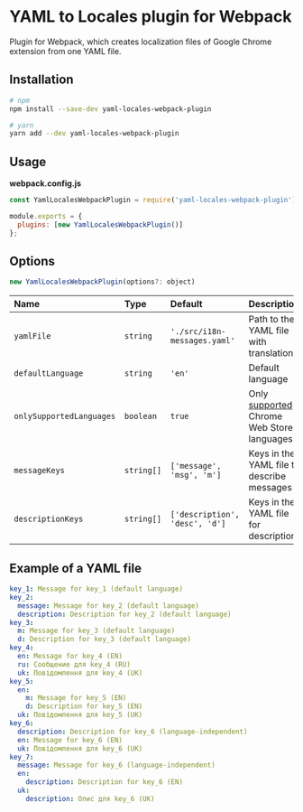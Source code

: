 # YAML to Locales plugin for Webpack

Plugin for Webpack, which creates localization files of Google Chrome extension from one YAML file.

## Installation

```bash
# npm
npm install --save-dev yaml-locales-webpack-plugin

# yarn
yarn add --dev yaml-locales-webpack-plugin
```

## Usage

**webpack.config.js**

```javascript
const YamlLocalesWebpackPlugin = require('yaml-locales-webpack-plugin');

module.exports = {
  plugins: [new YamlLocalesWebpackPlugin()]
};
```

## Options

```javascript
new YamlLocalesWebpackPlugin(options?: object)
```

| Name                     | Type       | Default                        | Description                                        |
| :----------------------- | :--------- | :----------------------------- | :------------------------------------------------- |
| `yamlFile`               | `string`   | `'./src/i18n-messages.yaml'`   | Path to the YAML file with translations            |
| `defaultLanguage`        | `string`   | `'en'`                         | Default language                                   |
| `onlySupportedLanguages` | `boolean`  | `true`                         | Only [supported][langs] Chrome Web Store languages |
| `messageKeys`            | `string[]` | `['message', 'msg', 'm']`      | Keys in the YAML file to describe messages         |
| `descriptionKeys`        | `string[]` | `['description', 'desc', 'd']` | Keys in the YAML file for descriptions             |

[langs]: https://developer.chrome.com/webstore/i18n#localeTable

## Example of a YAML file

```yaml
key_1: Message for key_1 (default language)
key_2:
  message: Message for key_2 (default language)
  description: Description for key_2 (default language)
key_3:
  m: Message for key_3 (default language)
  d: Description for key_3 (default language)
key_4:
  en: Message for key_4 (EN)
  ru: Сообщение для key_4 (RU)
  uk: Повідомлення для key_4 (UK)
key_5:
  en:
    m: Message for key_5 (EN)
    d: Description for key_5 (EN)
  uk: Повідомлення для key_5 (UK)
key_6:
  description: Description for key_6 (language-independent)
  en: Message for key_6 (EN)
  uk: Повідомлення для key_6 (UK)
key_7:
  message: Message for key_6 (language-independent)
  en:
    description: Description for key_6 (EN)
  uk:
    description: Опис для key_6 (UK)
```

